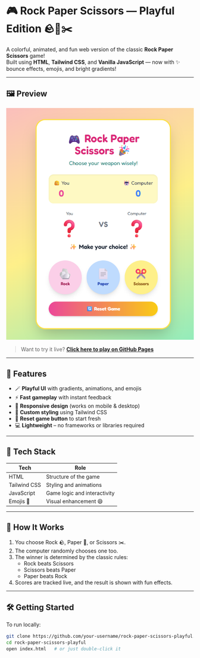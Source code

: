 # 🎮 Rock Paper Scissors — Playful Edition 🪨📄✂️

A colorful, animated, and fun web version of the classic **Rock Paper Scissors** game!  
Built using **HTML**, **Tailwind CSS**, and **Vanilla JavaScript** — now with ✨ bounce effects, emojis, and bright gradients!

---

## 🖼️ Preview

![Screenshot](screenshot.png)

> Want to try it live? [**Click here to play on GitHub Pages**](https://your-username.github.io/rock-paper-scissors-playful/)

---

## 🚀 Features

- 🪄 **Playful UI** with gradients, animations, and emojis
- ⚡ **Fast gameplay** with instant feedback
- 📱 **Responsive design** (works on mobile & desktop)
- 🎨 **Custom styling** using Tailwind CSS
- 🔁 **Reset game button** to start fresh
- 💻 **Lightweight** – no frameworks or libraries required

---

## 🧱 Tech Stack

| Tech         | Role                         |
| ------------ | ---------------------------- |
| HTML         | Structure of the game        |
| Tailwind CSS | Styling and animations       |
| JavaScript   | Game logic and interactivity |
| Emojis 🎉    | Visual enhancement 😄        |

---

## 🧠 How It Works

1. You choose Rock 🪨, Paper 📄, or Scissors ✂️.
2. The computer randomly chooses one too.
3. The winner is determined by the classic rules:
   - Rock beats Scissors
   - Scissors beats Paper
   - Paper beats Rock
4. Scores are tracked live, and the result is shown with fun effects.

---

## 🛠️ Getting Started

To run locally:

```bash
git clone https://github.com/your-username/rock-paper-scissors-playful.git
cd rock-paper-scissors-playful
open index.html   # or just double-click it
```
